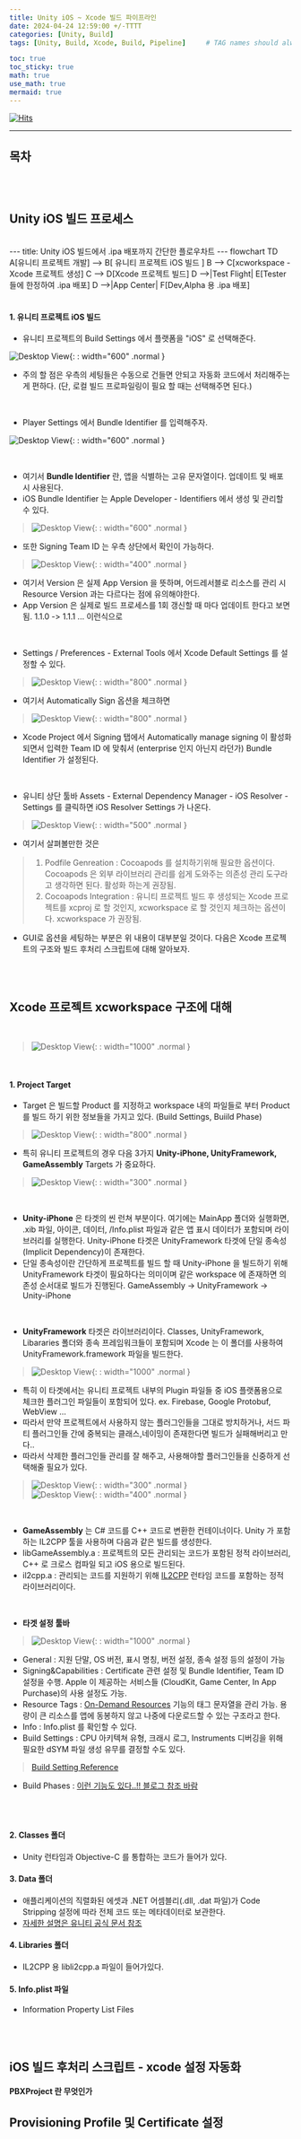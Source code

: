```yaml
---
title: Unity iOS ~ Xcode 빌드 파이프라인
date: 2024-04-24 12:59:00 +/-TTTT
categories: [Unity, Build]
tags: [Unity, Build, Xcode, Build, Pipeline]     # TAG names should always be lowercase

toc: true
toc_sticky: true
math: true  
use_math: true
mermaid: true
---
```


[![Hits](https://hits.seeyoufarm.com/api/count/incr/badge.svg?url=https%3A%2F%2Fepheria.github.io&count_bg=%2379C83D&title_bg=%23555555&icon=&icon_color=%23E7E7E7&title=views&edge_flat=false)](https://hits.seeyoufarm.com)

---

## 목차
> 
>
>

<br>
<br>

## Unity iOS 빌드 프로세스

<br>

<div class="mermaid"> 
---
title: Unity iOS 빌드에서 .ipa 배포까지 간단한 플로우차트
---
flowchart TD
    A[유니티 프로젝트 개발] --> B[ 유니티 프로젝트 iOS 빌드 ]
    B --> C[xcworkspace - Xcode 프로젝트 생성]
    C --> D[Xcode 프로젝트 빌드]
    D -->|Test Flight| E[Tester 들에 한정하여 .ipa 배포]
    D -->|App Center| F[Dev,Alpha 용 .ipa 배포]
</div>

<br>

#### 1. 유니티 프로젝트 iOS 빌드

- 유니티 프로젝트의 Build Settings 에서 플랫폼을 "iOS" 로 선택해준다.

![Desktop View](/assets/img/post/unity/iosbuildxcode01.png){: : width="600" .normal }     

- 주의 할 점은 우측의 세팅들은 수동으로 건들면 안되고 자동화 코드에서 처리해주는게 편하다. (단, 로컬 빌드 프로파일링이 필요 할 때는 선택해주면 된다.)

<br>

- Player Settings 에서 Bundle Identifier 를 입력해주자.

![Desktop View](/assets/img/post/unity/iosbuildxcode02.png){: : width="600" .normal }     

<br>

- 여기서 **Bundle Identifier** 란, 앱을 식별하는 고유 문자열이다. 업데이트 및 배포 시 사용된다.
- iOS Bundle Identifier 는 Apple Developer - Identifiers 에서 생성 및 관리할 수 있다.
> ![Desktop View](/assets/img/post/unity/iosbuildxcode06.png){: : width="600" .normal }     

- 또한 Signing Team ID 는 우측 상단에서 확인이 가능하다.
> ![Desktop View](/assets/img/post/unity/iosbuildxcode05.png){: : width="400" .normal }     

- 여기서 Version 은 실제 App Version 을 뜻하며, 어드레서블로 리소스를 관리 시 Resource Version 과는 다르다는 점에 유의해야한다.
- App Version 은 실제로 빌드 프로세스를 1회 갱신할 때 마다 업데이트 한다고 보면 됨. 1.1.0 -> 1.1.1 ... 이런식으로

<br>

- Settings / Preferences - External Tools 에서 Xcode Default Settings 를 설정할 수 있다.

> ![Desktop View](/assets/img/post/unity/iosbuildxcode03.png){: : width="800" .normal }     

- 여기서 Automatically Sign 옵션을 체크하면

> ![Desktop View](/assets/img/post/unity/iosbuildxcode07.png){: : width="800" .normal }     

- Xcode Project 에서 Signing 탭에서 Automatically manage signing 이 활성화되면서 입력한 Team ID 에 맞춰서 (enterprise 인지 아닌지 라던가) Bundle Identifier 가 설정된다. 

<br>

- 유니티 상단 툴바 Assets - External Dependency Manager - iOS Resolver - Settings 를 클릭하면 iOS Resolver Settings 가 나온다.

> ![Desktop View](/assets/img/post/unity/iosbuildxcode04.png){: : width="500" .normal }     

- 여기서 살펴볼만한 것은
> 1. Podfile Genreation : Cocoapods 를 설치하기위해 필요한 옵션이다. Cocoapods 은 외부 라이브러리 관리를 쉽게 도와주는 의존성 관리 도구라고 생각하면 된다. 활성화 하는게 권장됨.
> 2. Cocoapods Integration : 유니티 프로젝트 빌드 후 생성되는 Xcode 프로젝트를 xcproj 로 할 것인지, xcworkspace 로 할 것인지 체크하는 옵션이다. xcworkspace 가 권장됨.

- GUI로 옵션을 세팅하는 부분은 위 내용이 대부분일 것이다. 다음은 Xcode 프로젝트의 구조와 빌드 후처리 스크립트에 대해 알아보자.

<br>
<br>

## Xcode 프로젝트 xcworkspace 구조에 대해

<br>

> ![Desktop View](/assets/img/post/unity/iosbuildxcode08.png){: : width="1000" .normal }     

<br>

#### 1. Project Target

- Target 은 빌드할 Product 를 지정하고 workspace 내의 파일들로 부터 Product 를 빌드 하기 위한 정보들을 가지고 있다. (Build Settings, Buiild Phase)

> ![Desktop View](/assets/img/post/unity/iosbuildxcode10.png){: : width="800" .normal }     

- 특히 유니티 프로젝트의 경우 다음 3가지 **Unity-iPhone, UnityFramework, GameAssembly** Targets 가 중요하다.
> ![Desktop View](/assets/img/post/unity/iosbuildxcode09.png){: : width="300" .normal }     

<br>

- **Unity-iPhone** 은 타겟의 씬 런쳐 부분이다. 여기에는 MainApp 폴더와 실행화면, .xib 파일, 아이콘, 데이터, /Info.plist 파일과 같은 앱 표시 데이터가 포함되며 라이브러리를 실행한다. Unity-iPhone 타겟은 UnityFramework 타겟에 단일 종속성(Implicit Dependency)이 존재한다.
- 단일 종속성이란 간단하게 프로젝트를 빌드 할 때 Unity-iPhone 을 빌드하기 위해 UnityFramework 타겟이 필요하다는 의미이며 같은 workspace 에 존재하면 의존성 순서대로 빌드가 진행된다. GameAssembly -> UnityFramework -> Unity-iPhone

<br>

- **UnityFramework** 타겟은 라이브러리이다. Classes, UnityFramework, Libararies 폴더와 종속 프레임워크들이 포함되며 Xcode 는 이 폴더를 사용하여 UnityFramework.framework 파일을 빌드한다.
> ![Desktop View](/assets/img/post/unity/iosbuildxcode11.png){: : width="1000" .normal }     

- 특히 이 타겟에서는 유니티 프로젝트 내부의 Plugin 파일들 중 iOS 플랫폼용으로 체크한 플러그인 파일들이 포함되어 있다. ex. Firebase, Google Protobuf, WebView ...
- 따라서 만약 프로젝트에서 사용하지 않는 플러그인들을 그대로 방치하거나, 서드 파티 플러그인들 간에 중복되는 클래스,네이밍이 존재한다면 빌드가 실패해버리고 만다..
- 따라서 삭제한 플러그인들 관리를 잘 해주고, 사용해야할 플러그인들을 신중하게 선택해줄 필요가 있다.
> ![Desktop View](/assets/img/post/unity/iosbuildxcode12.png){: : width="300" .normal }     
> ![Desktop View](/assets/img/post/unity/iosbuildxcode13.png){: : width="400" .normal }     

<br>

- **GameAssembly** 는 C# 코드를 C++ 코드로 변환한 컨테이너이다. Unity 가 포함하는 IL2CPP 툴을 사용하며 다음과 같은 빌드를 생성한다.
- libGameAssembly.a : 프로젝트의 모든 관리되는 코드가 포함된 정적 라이브러리, C++ 로 크로스 컴파일 되고 iOS 용으로 빌드된다.
- il2cpp.a : 관리되는 코드를 지원하기 위해 [IL2CPP](https://docs.unity3d.com/kr/2023.2/Manual/IL2CPP.html) 런타임 코드를 포함하는 정적 라이브러리이다.

<br>

- **타겟 설정 툴바**

> ![Desktop View](/assets/img/post/unity/iosbuildxcode14.png){: : width="1000" .normal }     

- General : 지원 단말, OS 버전, 표시 명칭, 버전 설정, 종속 설정 등의 설정이 가능
- Signing&Capabilities : Certificate 관련 설정 및 Bundle Identifier, Team ID 설정을 수행. Apple 이 제공하는 서비스들 (CloudKit, Game Center, In App Purchase)의 사용 설정도 가능.
- Resource Tags : [On-Demand Resources](https://developer.apple.com/library/archive/documentation/FileManagement/Conceptual/On_Demand_Resources_Guide/) 기능의 태그 문자열을 관리 가능. 용량이 큰 리소스를 앱에 동봉하지 않고 나중에 다운로드할 수 있는 구조라고 한다.
- Info : Info.plist 를 확인할 수 있다.
- Build Settings : CPU 아키텍쳐 유형, 크래시 로그, Instruments 디버깅을 위해 필요한 dSYM 파일 생성 유무를 결정할 수도 있다. 
> [Build Setting Reference](https://developer.apple.com/documentation/xcode/build-settings-reference)
- Build Phases : [이런 기능도 있다..!! 블로그 참조 바람](https://note.com/navitime_tech/n/n01d34465db40)

<br>
<br>

#### 2. Classes 폴더

- Unity 런타임과 Objective-C 를 통합하는 코드가 들어가 있다. 

#### 3. Data 폴더

- 애플리케이션의 직렬화된 에셋과 .NET 어셈블리(.dll, .dat 파일)가 Code Stripping 설정에 따라 전체 코드 또는 메타데이터로 보관한다. 
- [자세한 설명은 유니티 공식 문서 참조](https://docs.unity3d.com/kr/2023.2/Manual/StructureOfXcodeProject.html)

#### 4. Libraries 폴더

- IL2CPP 용 libli2cpp.a 파일이 들어가있다.

#### 5. Info.plist 파일

- Information Property List Files 

<br>
<br>

## iOS 빌드 후처리 스크립트 - xcode 설정 자동화



#### PBXProject 란 무엇인가

## Provisioning Profile 및 Certificate 설정


